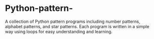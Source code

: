# Python-pattern-
A collection of Python pattern programs including number patterns, alphabet patterns, and star patterns. 
Each program is written in a simple way using loops for easy understanding and learning.
 
